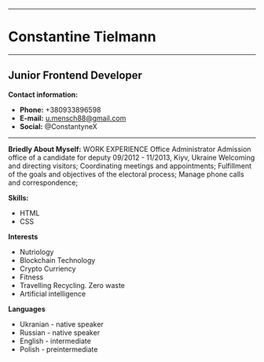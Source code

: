 ***
# Constantine Tielmann
***

## Junior Frontend Developer
**Contact information:**
* **Phone:** +380933896598
* **E-mail:** u.mensch88@gmail.com
* **Social:** @ConstantyneX
---
**Briedly About Myself:**
WORK EXPERIENCE
Office Administrator
Admission office of a candidate for deputy
09/2012 - 11/2013, Kiyv, Ukraine Welcoming and directing visitors;
Coordinating meetings and appointments;
Fulfillment of the goals and objectives of the electoral process;
Manage phone calls and correspondence;

**Skills:**
 - HTML
 - CSS

**Interests**
 - Nutriology 
 - Blockchain Technology 
 - Crypto Curriency
 - Fitness 
 - Travelling Recycling. Zero waste
 - Artificial intelligence
  
**Languages**
- Ukranian - native speaker
- Russian - native speaker
- English - intermediate
- Polish - preintermediate
